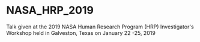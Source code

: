 # NASA_HRP_2019
Talk given at the 2019 NASA Human Research Program (HRP) Investigator's Workshop held in Galveston, Texas on January 22 -25, 2019
